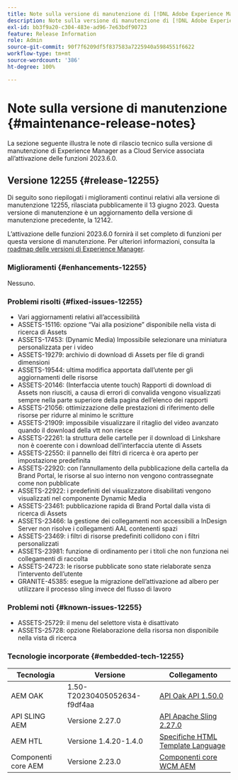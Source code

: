 ```yaml
---
title: Note sulla versione di manutenzione di [!DNL Adobe Experience Manager] as a Cloud Service associato all’attivazione delle funzioni 2023.6.0.
description: Note sulla versione di manutenzione di [!DNL Adobe Experience Manager] as a Cloud Service associato all’attivazione delle funzioni 2023.6.0.
exl-id: bb3f9a20-c304-483e-ad96-7e63bdf90723
feature: Release Information
role: Admin
source-git-commit: 90f7f6209df5f837583a7225940a5984551f6622
workflow-type: tm+mt
source-wordcount: '386'
ht-degree: 100%

---
```


# Note sulla versione di manutenzione {#maintenance-release-notes}

La sezione seguente illustra le note di rilascio tecnico sulla versione di manutenzione di Experience Manager as a Cloud Service associata all’attivazione delle funzioni 2023.6.0.

## Versione 12255 {#release-12255}

Di seguito sono riepilogati i miglioramenti continui relativi alla versione di manutenzione 12255, rilasciata pubblicamente il 13 giugno 2023. Questa versione di manutenzione è un aggiornamento della versione di manutenzione precedente, la 12142.

L’attivazione delle funzioni 2023.6.0 fornirà il set completo di funzioni per questa versione di manutenzione. Per ulteriori informazioni, consulta la [roadmap delle versioni di Experience Manager](https://experienceleague.adobe.com/docs/experience-manager-release-information/aem-release-updates/update-releases-roadmap.html?lang=it).

### Miglioramenti {#enhancements-12255}

Nessuno.

### Problemi risolti {#fixed-issues-12255}

- Vari aggiornamenti relativi all’accessibilità
- ASSETS-15116: opzione “Vai alla posizione” disponibile nella vista di ricerca di Assets
- ASSETS-17453: (Dynamic Media) Impossibile selezionare una miniatura personalizzata per i video
- ASSETS-19279: archivio di download di Assets per file di grandi dimensioni
- ASSETS-19544: ultima modifica apportata dall’utente per gli aggiornamenti delle risorse
- ASSETS-20146: (Interfaccia utente touch) Rapporti di download di Assets non riusciti, a causa di errori di convalida vengono visualizzati sempre nella parte superiore della pagina dell’elenco dei rapporti
- ASSETS-21056: ottimizzazione delle prestazioni di riferimento delle risorse per ridurre al minimo le scritture
- ASSETS-21909: impossibile visualizzare il ritaglio del video avanzato quando il download della vtt non riesce
- ASSETS-22261: la struttura delle cartelle per il download di Linkshare non è coerente con i download dell’interfaccia utente di Assets
- ASSETS-22550: il pannello dei filtri di ricerca è ora aperto per impostazione predefinita
- ASSETS-22920: con l’annullamento della pubblicazione della cartella da Brand Portal, le risorse al suo interno non vengono contrassegnate come non pubblicate
- ASSETS-22922: i predefiniti del visualizzatore disabilitati vengono visualizzati nel componente Dynamic Media
- ASSETS-23461: pubblicazione rapida di Brand Portal dalla vista di ricerca di Assets
- ASSETS-23466: la gestione dei collegamenti non accessibili a InDesign Server non risolve i collegamenti AAL contenenti spazi
- ASSETS-23469: i filtri di risorse predefiniti collidono con i filtri personalizzati
- ASSETS-23981: funzione di ordinamento per i titoli che non funziona nei collegamenti di raccolta
- ASSETS-24723: le risorse pubblicate sono state rielaborate senza l’intervento dell’utente
- GRANITE-45385: esegue la migrazione dell’attivazione ad albero per utilizzare il processo sling invece del flusso di lavoro

### Problemi noti {#known-issues-12255}

- ASSETS-25729: il menu del selettore vista è disattivato
- ASSETS-25728: opzione Rielaborazione della risorsa non disponibile nella vista di ricerca

### Tecnologie incorporate {#embedded-tech-12255}

| Tecnologia | Versione | Collegamento |
|---|---|---|
| AEM OAK | 1.50-T20230405052634-f9df4aa | [API Oak API 1.50.0](https://www.javadoc.io/doc/org.apache.jackrabbit/oak-api/1.50.0/index.html) |
| API SLING AEM | Versione 2.27.0 | [API Apache Sling 2.27.0](https://www.javadoc.io/doc/org.apache.sling/org.apache.sling.api/latest/index.html) |
| AEM HTL | Versione 1.4.20-1.4.0 | [Specifiche HTML Template Language](https://github.com/adobe/htl-spec) |
| Componenti core AEM | Versione 2.23.0 | [Componenti core WCM AEM](https://github.com/adobe/aem-core-wcm-components) |
